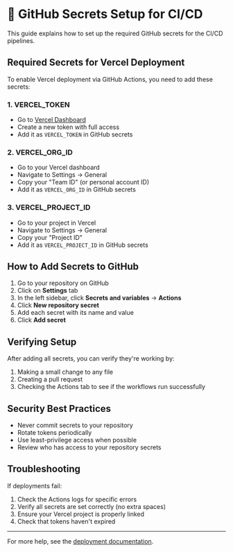 # 🔐 GitHub Secrets Setup for CI/CD

This guide explains how to set up the required GitHub secrets for the CI/CD pipelines.

## Required Secrets for Vercel Deployment

To enable Vercel deployment via GitHub Actions, you need to add these secrets:

### 1. VERCEL_TOKEN

- Go to [Vercel Dashboard](https://vercel.com/account/tokens)
- Create a new token with full access
- Add it as `VERCEL_TOKEN` in GitHub secrets

### 2. VERCEL_ORG_ID

- Go to your Vercel dashboard
- Navigate to Settings → General
- Copy your "Team ID" (or personal account ID)
- Add it as `VERCEL_ORG_ID` in GitHub secrets

### 3. VERCEL_PROJECT_ID

- Go to your project in Vercel
- Navigate to Settings → General
- Copy your "Project ID"
- Add it as `VERCEL_PROJECT_ID` in GitHub secrets

## How to Add Secrets to GitHub

1. Go to your repository on GitHub
2. Click on **Settings** tab
3. In the left sidebar, click **Secrets and variables** → **Actions**
4. Click **New repository secret**
5. Add each secret with its name and value
6. Click **Add secret**

## Verifying Setup

After adding all secrets, you can verify they're working by:

1. Making a small change to any file
2. Creating a pull request
3. Checking the Actions tab to see if the workflows run successfully

## Security Best Practices

- Never commit secrets to your repository
- Rotate tokens periodically
- Use least-privilege access when possible
- Review who has access to your repository secrets

## Troubleshooting

If deployments fail:

1. Check the Actions logs for specific errors
2. Verify all secrets are set correctly (no extra spaces)
3. Ensure your Vercel project is properly linked
4. Check that tokens haven't expired

---

For more help, see the [deployment documentation](../docs/DEPLOYMENT.md).
